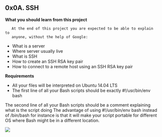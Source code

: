 ## 0x0A. SSH

**What you should learn from this project**

       At the end of this project you are expected to be able to explain to
       anyone, without the help of Google:

* What is a server
* Where server usually live
* What is SSH
* How to create an SSH RSA key pair
* How to connect to a remote host using an SSH RSA key pair

**Requirements**

* All your files will be interpreted on Ubuntu 14.04 LTS
* The first line of all your Bash scripts should be exactly #!/usr/bin/env bash

The second line of all your Bash scripts should be a comment explaining what is the script doing
The advantage of using #!/usr/bin/env bash instead of /bin/bash for instance is that it will make your script portable for different OS where Bash might be in a different location.

![](https://s3.amazonaws.com/intranet-projects-files/holbertonschool-sysadmin_devops/244/zPVRKhPsUP5lK.gif)
